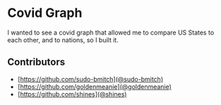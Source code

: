# Covid Graph

I wanted to see a covid graph that allowed me to compare US States to each
other, and to nations, so I built it.

## Contributors

* [https://github.com/sudo-bmitch](@sudo-bmitch)
* [https://github.com/goldenmeanie](@goldenmeanie)
* [https://github.com/shines](@shines)

